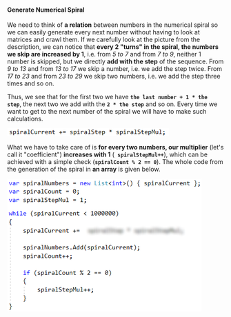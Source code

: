 #### Generate Numerical Spiral

We need to think of **a relation** between numbers in the numerical spiral so we can easily generate every next number without having to look at matrices and crawl them. If we carefully look at the picture from the description, we can notice that **every 2 "turns" in the spiral, the numbers we skip are increased by 1**, i.e. from *5 to 7* and from *7 to 9*, neither 1 number is skipped, but we directly **add with the step** of the sequence. From *9 to 13* and from *13 to 17* we skip a number, i.e. we add the step twice. From *17 to 23* and from *23 to 29* we skip two numbers, i.e. we add the step three times and so on.

Thus, we see that for the first two we have **`the last number + 1 * the step`**, the next two we add with the **`2 * the step`** and so on. Every time we want to get to the next number of the spiral we will have to make such calculations.

![](/assets/chapter-9-images/01.Crossing-sequences-04.png)

What we have to take care of is **for every two numbers, our multiplier** (let's call it "coefficient") **increases with 1** (**` spiralStepMul++`**), which can be achieved with a simple check (**`spiralCount % 2 == 0`**). The whole code from the generation of the spiral in **an array** is given below.

![](/assets/chapter-9-images/01.Crossing-sequences-05.png)
